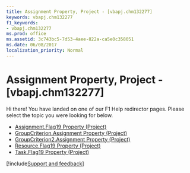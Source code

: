```yaml
---
title: Assignment Property, Project - [vbapj.chm132277]
keywords: vbapj.chm132277
f1_keywords:
- vbapj.chm132277
ms.prod: office
ms.assetid: 3c743bc5-7d53-4aee-822a-ca5e0c358051
ms.date: 06/08/2017
localization_priority: Normal
---
```



# Assignment Property, Project - [vbapj.chm132277]

Hi there! You have landed on one of our F1 Help redirector pages. Please select the topic you were looking for below.

- [Assignment.Flag19 Property (Project)](https://msdn.microsoft.com/library/aaa6e052-743c-ca3d-78c9-2a1ae6881e01%28Office.15%29.aspx)
- [GroupCriterion.Assignment Property (Project)](https://msdn.microsoft.com/library/6735a668-ecfb-8618-36a7-cc7c4cdc39a0%28Office.15%29.aspx)
- [GroupCriterion2.Assignment Property (Project)](https://msdn.microsoft.com/library/94da1873-50d8-29ef-6e7b-bd0fe16e1c4f%28Office.15%29.aspx)
- [Resource.Flag19 Property (Project)](https://msdn.microsoft.com/library/f28cabc4-eb6f-e503-5975-5ee92b1c1534%28Office.15%29.aspx)
- [Task.Flag19 Property (Project)](https://msdn.microsoft.com/library/3a07ae3b-d02e-97aa-2b85-ebf940a776b8%28Office.15%29.aspx)

[!include[Support and feedback](~/includes/feedback-boilerplate.md)]